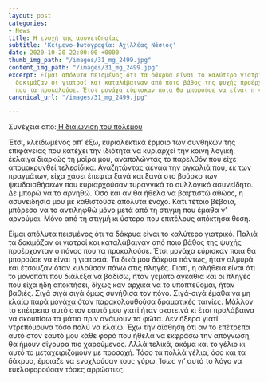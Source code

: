 ```yaml
---
layout: post
categories:
- News
title: Η ενοχή της ασυνειδησίας
subtitle: 'Κείμενο-Φωτογραφία: Αχιλλέας Νάσιος'
date: 2020-10-20 22:00:00 +0000
thumb_img_path: "/images/31_mg_2499.jpg"
content_img_path: "/images/31_mg_2499.jpg"
excerpt: Είμαι απόλυτα πεισμένος ότι τα δάκρυα είναι το καλύτερο γιατρικό. Παλιά τα
  δοκιμάζαν οι γιατροί και καταλάβαιναν από ποιο βάθος της ψυχής προέρχονταν ο πόνος
  που τα προκαλούσε. Έτσι μονάχα εύρισκαν ποια θα μπορούσε να είναι η γιατρειά.
canonical_url: "/images/31_mg_2499.jpg"

---
```

Συνέχεια απο:<a href="https://hocusphotus.com/posts/anodus-30/" target="blank"> Η διαιώνιση του πολέμου</a>

Έτσι, κλειδωμένος απ’ έξω, κυριολεκτικά έρμαιο των συνθηκών της επιφάνειας που κατέχει την ιδιότητα να κυριαρχεί την κοινή λογική, έκλαιγα διαρκώς τη μοίρα μου, αναπολώντας το παρελθόν που είχε απομακρυνθεί τελεσίδικα. Αναζητώντας αέναα την αγκαλιά που, εκ των πραγμάτων, είχα χάσει έπεφτα ξανά και ξανά στο βούρκο των ψευδαισθήσεων που κυριαρχούσαν τυραννικά το συλλογικό ασυνείδητο. Δε μπορώ να το αρνηθώ. Όσο και αν θα ήθελα να βαφτιστώ αθώος, η ασυνειδησία μου με καθιστούσε απόλυτα ένοχο. Κάτι τέτοιο βέβαια, μπόρεσα να το αντιληφθώ μόνο μετά από τη στιγμή που έμαθα ν’ αρνούμαι. Μόνο από τη στιγμή κι ύστερα που επιτέλους απόκτησα θέση.

Είμαι απόλυτα πεισμένος ότι τα δάκρυα είναι το καλύτερο γιατρικό. Παλιά τα δοκιμάζαν οι γιατροί και καταλάβαιναν από ποιο βάθος της ψυχής προέρχονταν ο πόνος που τα προκαλούσε. Έτσι μονάχα εύρισκαν ποια θα μπορούσε να είναι η γιατρειά. Τα δικά μου δάκρυα πάντως, ήταν αλμυρά και έτσουζαν όταν κυλούσαν πάνω στις πληγές. Γιατί, η αλήθεια είναι ότι το μονοπάτι που διάλεξα να βαδίσω, ήταν γεμάτο αγκάθια και οι πληγές που είχα ήδη αποκτήσει, δίχως καν αρχικά να το υποπτεύομαι, ήταν βαθιές. Σιγά σιγά σιγά όμως συνήθισα τον πόνο. Σιγά-σιγά έμαθα να μη κλαίω παρά μονάχα όταν παρακολουθούσα δραματικές ταινίες. Μάλλον το επέτρεπα αυτό στον εαυτό μου γιατί ήταν σκοτεινά κι έτσι προλάβαινα να σκουπίσω τα μάτια πριν ανάψουν τα φώτα. Δεν ήξερα γιατί ντρεπόμουνα τόσο πολύ να κλαίω. Έχω την αίσθηση ότι αν το επέτρεπα αυτό στον εαυτό μου κάθε φορά που ήθελα να εκφράσω την απόγνωση, θα ήμουν σίγουρα πιο χαρούμενος. Αλλά τελικά, ακόμα και το γέλιο κι αυτό το μεταχειριζόμουν με προσοχή. Τόσο τα πολλά γέλια, όσο και τα δάκρυα, έμοιαζε να ενοχλούσαν τους γύρω. Ίσως γι’ αυτό το λόγο να κυκλοφορούσαν τόσες αρρώστιες.